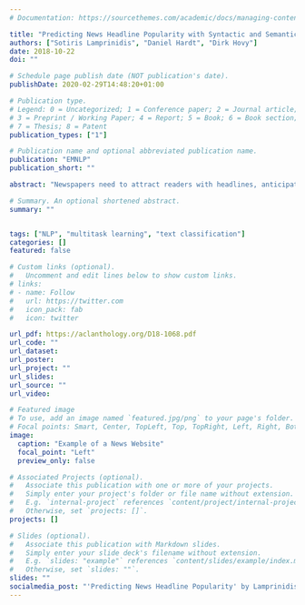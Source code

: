 ```yaml
---
# Documentation: https://sourcethemes.com/academic/docs/managing-content/

title: "Predicting News Headline Popularity with Syntactic and Semantic Knowledge Using Multi-Task Learning"
authors: ["Sotiris Lamprinidis", "Daniel Hardt", "Dirk Hovy"]
date: 2018-10-22
doi: ""

# Schedule page publish date (NOT publication's date).
publishDate: 2020-02-29T14:48:20+01:00

# Publication type.
# Legend: 0 = Uncategorized; 1 = Conference paper; 2 = Journal article;
# 3 = Preprint / Working Paper; 4 = Report; 5 = Book; 6 = Book section;
# 7 = Thesis; 8 = Patent
publication_types: ["1"]

# Publication name and optional abbreviated publication name.
publication: "EMNLP"
publication_short: ""

abstract: "Newspapers need to attract readers with headlines, anticipating their readers’ preferences. These preferences rely on topical, structural, and lexical factors. We model each of these factors in a multi-task GRU network to predict headline popularity. We find that pre-trained word embeddings provide significant improvements over untrained embeddings, as do the combination of two auxiliary tasks, news-section prediction and part-of-speech tagging. However, we also find that performance is very similar to that of a simple Logistic Regression model over character n-grams. Feature analysis reveals structural patterns of headline popularity, including the use of forward-looking deictic expressions and second person pronouns."

# Summary. An optional shortened abstract.
summary: ""


tags: ["NLP", "multitask learning", "text classification"]
categories: []
featured: false

# Custom links (optional).
#   Uncomment and edit lines below to show custom links.
# links:
# - name: Follow
#   url: https://twitter.com
#   icon_pack: fab
#   icon: twitter

url_pdf: https://aclanthology.org/D18-1068.pdf
url_code: ""
url_dataset:
url_poster:
url_project: ""
url_slides:
url_source: ""
url_video:

# Featured image
# To use, add an image named `featured.jpg/png` to your page's folder.
# Focal points: Smart, Center, TopLeft, Top, TopRight, Left, Right, BottomLeft, Bottom, BottomRight.
image:
  caption: "Example of a News Website"
  focal_point: "Left"
  preview_only: false

# Associated Projects (optional).
#   Associate this publication with one or more of your projects.
#   Simply enter your project's folder or file name without extension.
#   E.g. `internal-project` references `content/project/internal-project/index.md`.
#   Otherwise, set `projects: []`.
projects: []

# Slides (optional).
#   Associate this publication with Markdown slides.
#   Simply enter your slide deck's filename without extension.
#   E.g. `slides: "example"` references `content/slides/example/index.md`.
#   Otherwise, set `slides: ""`.
slides: ""
socialmedia_post: "'Predicting News Headline Popularity' by Lamprinidis, Hardt, {@dirk} (2018) shows neural networks perform similar to Logistic Regression in prediction."
---
```

